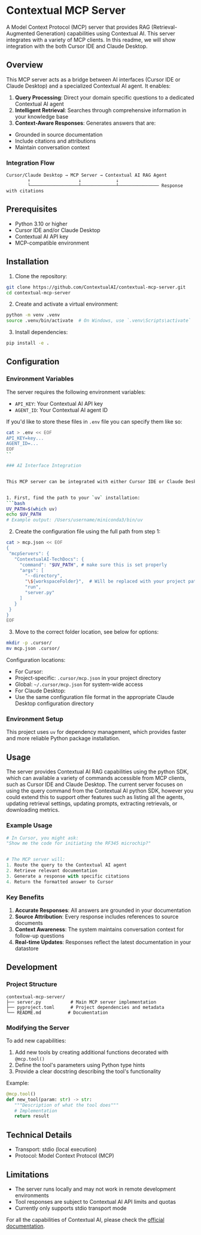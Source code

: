 # Contextual MCP Server


A Model Context Protocol (MCP) server that provides RAG (Retrieval-Augmented Generation) capabilities using Contextual AI. This server integrates with a variety of MCP clients. In this readme, we will show integration with the both Cursor IDE and Claude Desktop.


## Overview


This MCP server acts as a bridge between AI interfaces (Cursor IDE or Claude Desktop) and a specialized Contextual AI agent. It enables:


1. **Query Processing**: Direct your domain specific questions to a dedicated Contextual AI agent
2. **Intelligent Retrieval**: Searches through comprehensive information in your knowledge base
3. **Context-Aware Responses**: Generates answers that are:
  - Grounded in source documentation
  - Include citations and attributions
  - Maintain conversation context


### Integration Flow


```
Cursor/Claude Desktop → MCP Server → Contextual AI RAG Agent
        ↑                  ↓             ↓                         
        └──────────────────┴─────────────┴─────────────── Response with citations
```


## Prerequisites


- Python 3.10 or higher
- Cursor IDE and/or Claude Desktop
- Contextual AI API key
- MCP-compatible environment


## Installation


1. Clone the repository:
```bash
git clone https://github.com/ContextualAI/contextual-mcp-server.git
cd contextual-mcp-server
```


2. Create and activate a virtual environment:
```bash
python -m venv .venv
source .venv/bin/activate  # On Windows, use `.venv\Scripts\activate`
```


3. Install dependencies:
```bash
pip install -e .
```


## Configuration


### Environment Variables

The server requires the following environment variables:
- `API_KEY`: Your Contextual AI API key
- `AGENT_ID`: Your Contextual AI agent ID

If you'd like to store these files in `.env` file you can specify them like so:

```bash
cat > .env << EOF
API_KEY=key...
AGENT_ID=...
EOF
``

### AI Interface Integration


This MCP server can be integrated with either Cursor IDE or Claude Desktop using the same configuration approach. Create or modify the MCP configuration file in the appropriate location:


1. First, find the path to your `uv` installation:
```bash
UV_PATH=$(which uv)
echo $UV_PATH
# Example output: /Users/username/miniconda3/bin/uv
```


2. Create the configuration file using the full path from step 1:

```bash
cat > mcp.json << EOF
{
 "mcpServers": {
   "ContextualAI-TechDocs": {
     "command": "$UV_PATH", # make sure this is set properly
     "args": [
       "--directory",
       "\${workspaceFolder}",  # Will be replaced with your project path
       "run",
       "server.py"
     ]
   }
 }
}
EOF
```

3. Move to the correct folder location, see below for options:

```bash
mkdir -p .cursor/
mv mcp.json .cursor/
```

Configuration locations:
- For Cursor:
 - Project-specific: `.cursor/mcp.json` in your project directory
 - Global: `~/.cursor/mcp.json` for system-wide access
- For Claude Desktop:
 - Use the same configuration file format in the appropriate Claude Desktop configuration directory


### Environment Setup

This project uses `uv` for dependency management, which provides faster and more reliable Python package installation.

## Usage

The server provides Contextual AI RAG capabilities using the python SDK, which can available a variety of commands accessible from MCP clients, such as Cursor IDE and Claude Desktop.
The current server focuses on using the query command from the Contextual AI python SDK, however you could extend this to support other features such as listing all the agents, updating retrieval settings, updating prompts, extracting retrievals, or downloading metrics.

### Example Usage
```python
# In Cursor, you might ask:
"Show me the code for initiating the RF345 microchip?"


# The MCP server will:
1. Route the query to the Contextual AI agent
2. Retrieve relevant documentation
3. Generate a response with specific citations
4. Return the formatted answer to Cursor
```


### Key Benefits
1. **Accurate Responses**: All answers are grounded in your documentation
2. **Source Attribution**: Every response includes references to source documents
3. **Context Awareness**: The system maintains conversation context for follow-up questions
4. **Real-time Updates**: Responses reflect the latest documentation in your datastore


## Development


### Project Structure
```
contextual-mcp-server/
├── server.py           # Main MCP server implementation
├── pyproject.toml      # Project dependencies and metadata
└── README.md          # Documentation
```


### Modifying the Server


To add new capabilities:


1. Add new tools by creating additional functions decorated with `@mcp.tool()`
2. Define the tool's parameters using Python type hints
3. Provide a clear docstring describing the tool's functionality


Example:
```python
@mcp.tool()
def new_tool(param: str) -> str:
   """Description of what the tool does"""
   # Implementation
   return result
```


## Technical Details


- Transport: stdio (local execution)
- Protocol: Model Context Protocol (MCP)


## Limitations


- The server runs locally and may not work in remote development environments
- Tool responses are subject to Contextual AI API limits and quotas
- Currently only supports stdio transport mode


For all the capabilities of Contextual AI, please check the [official documentation](https://docs.contextual.ai/).

